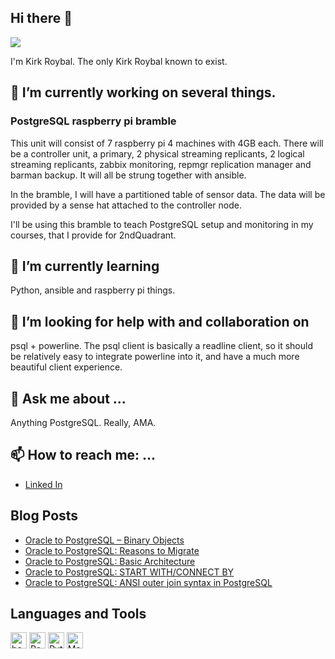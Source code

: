 ## Hi there 👋

[<img src="https://media-exp1.licdn.com/dms/image/C4D03AQHN70mZnrdn0A/profile-displayphoto-shrink_200_200/0?e=1602115200&v=beta&t=_F9LbjjO9ZemilhS5gXqysKoutaDLKj1UvcmMpojpvA"/>](https://www.linkedin.com/in/kroybal/)

I'm Kirk Roybal.   The only Kirk Roybal known to exist.

## 🔭 I’m currently working on several things.   

### PostgreSQL raspberry pi bramble
This unit will consist of 7 raspberry pi 4 machines with 4GB each.  There will be a controller unit, a primary, 2 physical streaming replicants, 2 logical streaming replicants, zabbix monitoring, repmgr replication manager and barman backup.  It will all be strung together with ansible.

In the bramble, I will have a partitioned table of sensor data.  The data will be provided by a sense hat attached to the controller node.

I'll be using this bramble to teach PostgreSQL setup and monitoring in my courses, that I provide for 2ndQuadrant.

## 🌱 I’m currently learning
Python, ansible and raspberry pi things.


## 🤔 I’m looking for help with and collaboration on
psql + powerline.   The psql client is basically a readline client, so it should be relatively easy to integrate powerline into it, and have a much more beautiful client experience.


## 💬 Ask me about ...
Anything PostgreSQL.   Really, AMA.

## 📫 How to reach me: ...
* [Linked In](https://www.linkedin.com/in/kroybal/)

## Blog Posts
<!-- BLOG-POST-LIST:START -->
- [Oracle to PostgreSQL – Binary Objects](https://www.2ndquadrant.com/en/blog/oracle-to-postgresql-binary-objects/)
- [Oracle to PostgreSQL: Reasons to Migrate](https://www.2ndquadrant.com/en/blog/oracle-to-postgresql-reasons-to-migrate/)
- [Oracle to PostgreSQL: Basic Architecture](https://www.2ndquadrant.com/en/blog/oracle-to-postgresql-basic-architecture/)
- [Oracle to PostgreSQL: START WITH/CONNECT BY](https://www.2ndquadrant.com/en/blog/oracle-to-postgresql-start-with-connect-by/)
- [Oracle to PostgreSQL:  ANSI outer join syntax in PostgreSQL](https://www.2ndquadrant.com/en/blog/oracle-to-postgresql-ansi-outer-join-syntax-in-postgresql/)
<!-- BLOG-POST-LIST:END -->

## Languages and Tools

[<img width="26px" alt="bash" src="https://bashlogo.com/img/symbol/png/full_colored_dark.png"/>][bash]
[<img width="26px" alt="PostgreSQL" src="https://upload.wikimedia.org/wikipedia/commons/2/29/Postgresql_elephant.svg"/>][postgresql]
[<img width="26px" alt="Python" src="https://upload.wikimedia.org/wikipedia/commons/c/c3/Python-logo-notext.svg"/>][python]
[<img width="26px" alt="Markdown" src="https://upload.wikimedia.org/wikipedia/commons/4/48/Markdown-mark.svg"/>][markdown]


[bash]: [https://www.gnu.org/software/bash/]
[postgresql]: [http://www.postgresql.org]
[python]: [https://www.python.org/]
[markdown]: [https://www.markdownguide.org/]

